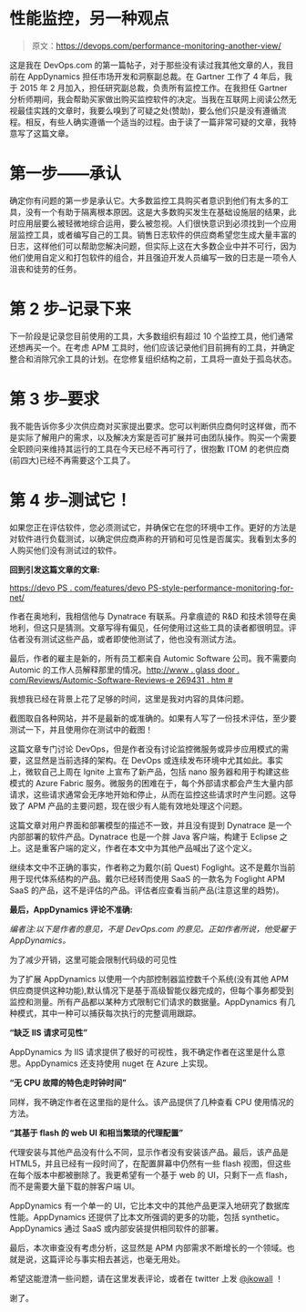 # 性能监控，另一种观点

> 原文：<https://devops.com/performance-monitoring-another-view/>

这是我在 DevOps.com 的第一篇帖子，对于那些没有读过我其他文章的人，我目前在 AppDynamics 担任市场开发和洞察副总裁。在 Gartner 工作了 4 年后，我于 2015 年 2 月加入，担任研究副总裁，负责所有监控工作。在我担任 Gartner 分析师期间，我会帮助买家做出购买监控软件的决定。当我在互联网上阅读公然无视最佳实践的文章时，我要么嗅到了可疑之处(赞助)，要么他们只是没有遵循流程。相反，有些人确实遵循一个适当的过程。由于读了一篇非常可疑的文章，我特意写了这篇文章。

# 第一步——承认

确定你有问题的第一步是承认它。大多数监控工具购买者意识到他们有太多的工具，没有一个有助于隔离根本原因。这是大多数购买发生在基础设施层的结果，此时应用层要么被轻微地综合运用，要么被忽视。人们很快意识到必须找到一个应用层监控工具，或者编写自己的工具。销售日志软件的供应商希望您生成大量丰富的日志，这样他们可以帮助您解决问题，但实际上这在大多数企业中并不可行，因为他们使用自定义和打包软件的组合，并且强迫开发人员编写一致的日志是一项令人沮丧和徒劳的任务。

# 第 2 步–记录下来

下一阶段是记录您目前使用的工具，大多数组织有超过 10 个监控工具，他们通常还想再买一个。在考虑 APM 工具时，他们应该记录他们目前拥有的工具，并确定整合和消除冗余工具的计划。在您修复组织结构之前，工具将一直处于孤岛状态。

# 第 3 步–要求

我不能告诉你多少次供应商对买家提出要求。您可以判断供应商何时这样做，而不是实际了解用户的需求，以及解决方案是否可扩展并可由团队操作。购买一个需要全职顾问来维持其运行的工具在今天已经不再可行了，很抱歉 ITOM 的老供应商(前四大)已经不再需要这个工具了。

# 第 4 步–测试它！

如果您正在评估软件，您必须测试它，并确保它在您的环境中工作。更好的方法是对软件进行负载测试，以确定供应商声称的开销和可见性是否属实。我看到太多的人购买他们没有测试过的软件。

**回到引发这篇文章的文章:**

[https://devo PS . com/features/devo PS-style-performance-monitoring-for-net/](https://devops.com/features/devops-style-performance-monitoring-for-net/)

作者在奥地利，我相信他与 Dynatrace 有联系。丹拿痕迹的 R&D 和技术领导在奥地利，但这只是猜测。文章写得有偏见，任何使用过这些工具的读者都很明显。评估者没有测试这些产品，或者即使他测试了，他也没有测试方法。

最后，作者的雇主是新的，所有员工都来自 Automic Software 公司。我不需要向 Automic 的工作人员解释那里的情况。[http://www . glass door . com/Reviews/Automic-Software-Reviews-e 269431 . htm #](https://www.glassdoor.com/Reviews/Automic-Software-Reviews-E269431.htm#)

我想我已经在背景上花了足够的时间，这里是我对内容的具体问题。

截图取自各种网站，并不是最新的或准确的。如果有人写了一份技术评估，至少要测试一下，并且使用你在测试中的截图！

这篇文章专门讨论 DevOps，但是作者没有讨论监控微服务或异步应用模式的需要，这显然是当前选择的架构。在 DevOps 或连续发布环境中尤其如此。事实上，微软自己上周在 Ignite 上宣布了新产品，包括 nano 服务器和用于构建这些模式的 Azure Fabric 服务。微服务的困难在于，每个外部请求都会产生大量内部请求，这些请求通常会无序地开始和停止，从而在监控这些请求时产生问题。这导致了 APM 产品的主要问题，现在很少有人能有效地处理这个问题。

这篇文章对用户界面和部署模型的描述不一致，并且没有提到 Dynatrace 是一个内部部署的软件产品。Dynatrace 也是一个胖 Java 客户端，构建于 Eclipse 之上。这是重客户端的定义，作者在本文中为其他产品喊出了这个定义。

继续本文中不正确的事实，作者称之为戴尔(前 Quest) Foglight。这不是戴尔当前用于现代体系结构的产品。戴尔已经转而使用 SaaS 的一款名为 Foglight APM SaaS 的产品，这不是评估的产品。评估者应查看当前产品(注意这里的趋势)。

**最后，AppDynamics 评论不准确:**

*编者注:以下是作者的意见，不是 DevOps.com 的意见。正如作者所说，他受雇于 AppDynamics。*

为了减少开销，这里可能会限制代码级的可见性

为了扩展 AppDynamics 以使用一个内部控制器监控数千个系统(没有其他 APM 供应商提供这种功能),默认情况下是基于高级智能仪器完成的，但每个事务都受到监控和测量。所有产品都以某种方式限制它们请求的数据量。AppDynamics 有几种模式，其中一种可以捕获每次执行的完整调用跟踪。

**“缺乏 IIS 请求可见性”**

AppDynamics 为 IIS 请求提供了极好的可视性，我不确定作者在这里是什么意思。AppDynamics 还支持使用 nuget 在 Azure 上实现。

**“无 CPU 故障的特色走时钟时间”**

同样，我不确定作者在这里指的是什么。该产品提供了几种查看 CPU 使用情况的方法。

**“其基于 flash 的 web UI 和相当繁琐的代理配置”**

代理安装与其他产品没有什么不同，显示作者没有安装该产品。最后，该产品是 HTML5，并且已经有一段时间了，在配置屏幕中仍然有一些 flash 视图，但这些在每个版本中都被删除了。我更希望有一个基于 web 的 UI，只剩下一点 flash，而不是需要大量下载的胖客户端 UI。

AppDynamics 有一个单一的 UI，它比本文中的其他产品更深入地研究了数据库性能。AppDynamics 还提供了比本文所强调的更多的功能，包括 synthetic。AppDynamics 通过 SaaS 或内部安装提供相同软件的部署。

最后，本次审查没有考虑分析，这显然是 APM 内部需求不断增长的一个领域。也就是说，这篇评论与事实相去甚远，也毫无用处。

希望这能澄清一些问题，请在这里发表评论，或者在 twitter 上发 [@jkowall](https://twitter.com/jkowall) ！

谢了。